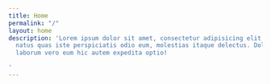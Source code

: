 ```yaml
---
title: Home
permalink: "/"
layout: home
description: 'Lorem ipsum dolor sit amet, consectetur adipisicing elit. Et ipsa obcaecati,
  natus quas iste perspiciatis odio eum, molestias itaque delectus. Dolores ex nostrum
  laborum vero eum hic autem expedita optio!

'
---
```


